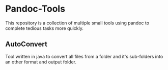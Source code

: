 # Pandoc-Tools
This repository is a collection of multiple small tools using pandoc to complete tedious tasks more quickly.

## AutoConvert
Tool written in java to convert all files from a folder and it's sub-folders into an other format and output folder.

